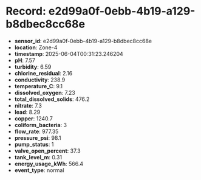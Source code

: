 # Record: e2d99a0f-0ebb-4b19-a129-b8dbec8cc68e

- **sensor_id**: e2d99a0f-0ebb-4b19-a129-b8dbec8cc68e
- **location**: Zone-4
- **timestamp**: 2025-06-04T00:31:23.246204
- **pH**: 7.57
- **turbidity**: 6.59
- **chlorine_residual**: 2.16
- **conductivity**: 238.9
- **temperature_C**: 9.1
- **dissolved_oxygen**: 7.23
- **total_dissolved_solids**: 476.2
- **nitrate**: 7.3
- **lead**: 8.29
- **copper**: 1240.7
- **coliform_bacteria**: 3
- **flow_rate**: 977.35
- **pressure_psi**: 98.1
- **pump_status**: 1
- **valve_open_percent**: 37.3
- **tank_level_m**: 0.31
- **energy_usage_kWh**: 566.4
- **event_type**: normal